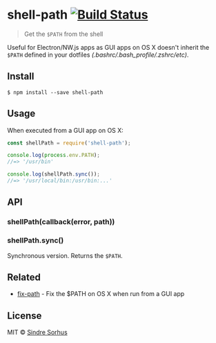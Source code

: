 # shell-path [![Build Status](https://travis-ci.org/sindresorhus/shell-path.svg?branch=master)](https://travis-ci.org/sindresorhus/shell-path)

> Get the `$PATH` from the shell

Useful for Electron/NW.js apps as GUI apps on OS X doesn't inherit the `$PATH` defined in your dotfiles *(.bashrc/.bash_profile/.zshrc/etc)*.


## Install

```
$ npm install --save shell-path
```


## Usage

When executed from a GUI app on OS X:

```js
const shellPath = require('shell-path');

console.log(process.env.PATH);
//=> '/usr/bin'

console.log(shellPath.sync());
//=> '/usr/local/bin:/usr/bin:...'
```


## API

### shellPath(callback(error, path))

### shellPath.sync()

Synchronous version. Returns the `$PATH`.


## Related

- [fix-path](https://github.com/sindresorhus/fix-path) - Fix the $PATH on OS X when run from a GUI app


## License

MIT © [Sindre Sorhus](http://sindresorhus.com)
